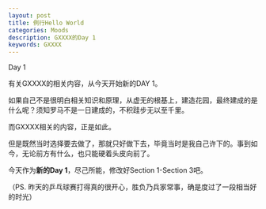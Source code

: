 ```yaml
---
layout: post
title: 例行Hello World
categories: Moods
description: GXXXX的Day 1
keywords: GXXXX
---
```


Day 1

<!--more-->

有关GXXXX的相关内容，从今天开始新的DAY 1。

如果自己不是很明白相关知识和原理，从虚无的根基上，建造花园，最终建成的是什么呢？须知罗马不是一日建成的，不积跬步无以至千里。

而GXXXX相关的内容，正是如此。

但是既然当时选择要去做了，那就只好做下去，毕竟当时是我自己许下的。事到如今，无论前方有什么，也只能硬着头皮向前了。

今天作为**新的Day 1**，尽己所能，修改好Section 1-Section 3吧。

（PS. 昨天的乒乓球赛打得真的很开心，胜负乃兵家常事，确是度过了一段相当好的时光）